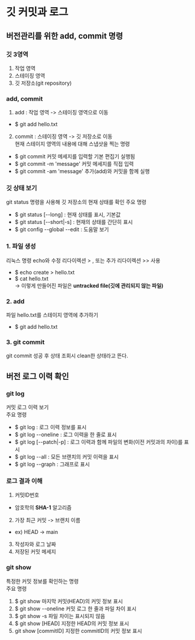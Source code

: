 # 깃 커밋과 로그
## 버전관리를 위한 add, commit 명령
### 깃 3영역
1. 작업 영역
2. 스테이징 영역
3. 깃 저장소(git repository)
### add, commit
1. add : 작업 영역 -> 스테이징 영역으로 이동
- $ git add hello.txt<br>
2. commit : 스테이징 영역 -> 깃 저장소로 이동<br>
현재 스테이지 영역의 내용에 대해 스냅샷을 찍는 명령
- $ git commit 커밋 메세지를 입력할 기본 편집기 실행됨
- $ git commit -m 'message' 커밋 메세지를 직접 입력
- $ git commit -am 'message' 추가(add)와 커밋을 함께 실행
### 깃 상태 보기
git status 명령을 사용해 깃 저장소의 현재 상태를 확인
주요 명령
- $ git status [--long] : 현재 상태를 표시, 기본값
- $ git status [--short|-s] : 현재의 상태를 간단히 표시
- $ git config --global --edit : 도움말 보기
### 1. 파일 생성
리눅스 명령 echo와 수정 리다이렉션 > , 또는 추가 리다이렉션 >> 사용
- $ echo create > hello.txt
- $ cat hello.txt<br>
-> 이렇게 만들어진 파일은 **untracked file(깃에 관리되지 않는 파일)**
### 2. add
파일 hello.txt를 스테이지 영역에 추가하기
- $ git add hello.txt
### 3. git commit
git commit 성공 후 상태 조회시 clean한 상태라고 뜬다.
## 버전 로그 이력 확인
### git log
커밋 로그 이력 보기<br>
주요 명령
- $ git log : 로그 이력 정보를 표시
- $ git log --oneline : 로그 이력을 한 줄로 표시
- $ git log [--patch|-p] : 로그 이력과 함께 파일의 변화(이전 커밋과의 차이)를 표시
- $ git log --all : 모든 브랜치의 커밋 이력을 표시
- $ git log --graph : 그래프로 표시
### 로그 결과 이해
1. 커밋ID번호
  - 암호학의 **SHA-1** 알고리즘
2. 가장 최근 커밋 -> 브랜치 이름
  - ex) HEAD -> main
3. 작성자와 로그 날짜
4. 저장된 커밋 메세지
### git show
특정한 커밋 정보를 확인하는 명령<br>
주요 명령
1. $ git show 마지막 커밋(HEAD)의 커밋 정보 표시
2. $ git show --oneline 커밋 로그 한 줄과 파일 차이 표시
3. $ git show -s 파일 차이는 표시되지 않음
4. $ git show [HEAD] 지정한 HEAD의 커밋 정보 표시
5. git show [commitID] 지정한 commitID의 커밋 정보 표시
